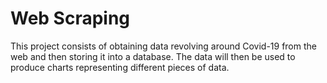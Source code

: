 # Web Scraping

This project consists of obtaining data revolving around Covid-19 from the web and then storing it into a database. The data will then be used to produce charts representing different pieces of data.